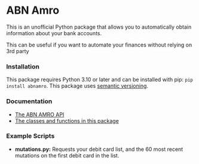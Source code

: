 # ABN Amro

This is an unofficial Python package that allows you to automatically obtain information about your bank accounts.

This can be useful if you want to automate your finances without relying on 3rd party 

### Installation
This package requires Python 3.10 or later and can be installed with pip: `pip install abnamro`. This package uses [semantic versioning](https://semver.org/).

### Documentation
* [The ABN AMRO API](https://github.com/kinnay/ABN-Amro/wiki)
* [The classes and functions in this package](https://abnamro.readthedocs.io)

### Example Scripts
* **mutations.py:** Requests your debit card list, and the 60 most recent mutations on the first debit card in the list.
